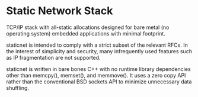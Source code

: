 # Static Network Stack

TCP/IP stack with all-static allocations designed for bare metal (no operating system) embedded applications with
minimal footprint.

staticnet is intended to comply with a strict subset of the relevant RFCs. In the interest of simplicity and security,
many infrequently used features such as IP fragmentation are not supported.

staticnet is written in bare bones C++ with no runtime library dependencies other than memcpy(), memset(), and
memmove(). It uses a zero copy API rather than the conventional BSD sockets API to minimize unnecessary data shuffling.
